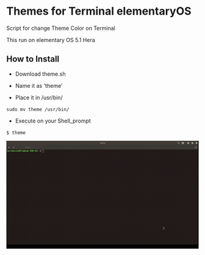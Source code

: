 # Themes for Terminal elementaryOS
Script for change Theme Color on Terminal

This run on elementary OS 5.1 Hera

## How to Install

* Download theme.sh

* Name it as 'theme'

* Place it in /usr/bin/

```
sudo mv theme /usr/bin/
```

* Execute on your Shell_prompt

```
$ theme
```

![Screenshot](assets/theme.gif)
